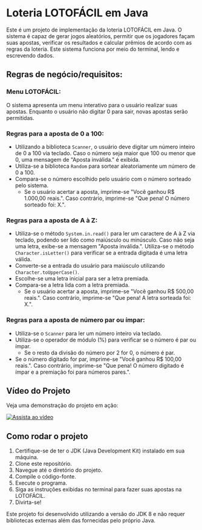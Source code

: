 # Loteria LOTOFÁCIL em Java

Este é um projeto de implementação da loteria LOTOFÁCIL em Java. O sistema é capaz de gerar jogos aleatórios, permitir que os jogadores façam suas apostas, verificar os resultados e calcular prêmios de acordo com as regras da loteria. Este sistema funciona por meio do terminal, lendo e escrevendo dados.

## Regras de negócio/requisitos:

### Menu LOTOFÁCIL:

O sistema apresenta um menu interativo para o usuário realizar suas apostas. Enquanto o usuário não digitar 0 para sair, novas apostas serão permitidas.

### Regras para a aposta de 0 a 100:

- Utilizando a biblioteca `Scanner`, o usuário deve digitar um número inteiro de 0 a 100 via teclado. Caso o número seja maior que 100 ou menor que 0, uma mensagem de "Aposta inválida." é exibida.
- Utiliza-se a biblioteca `Random` para sortear aleatoriamente um número de 0 a 100.
- Compara-se o número escolhido pelo usuário com o número sorteado pelo sistema.
  - Se o usuário acertar a aposta, imprime-se "Você ganhou R$ 1.000,00 reais.". Caso contrário, imprime-se "Que pena! O número sorteado foi: X.".

### Regras para a aposta de A à Z:

- Utiliza-se o método `System.in.read()` para ler um caractere de A à Z via teclado, podendo ser lido como maiúsculo ou minúsculo. Caso não seja uma letra, exibe-se a mensagem "Aposta inválida.". Utiliza-se o método `Character.isLetter()` para verificar se a entrada digitada é uma letra válida.
- Converte-se a entrada do usuário para maiúsculo utilizando `Character.toUpperCase()`.
- Escolhe-se uma letra inicial para ser a letra premiada.
- Compara-se a letra lida com a letra premiada.
  - Se o usuário acertar a aposta, imprime-se "Você ganhou R$ 500,00 reais.". Caso contrário, imprime-se "Que pena! A letra sorteada foi: X.".

### Regras para a aposta de número par ou ímpar:

- Utiliza-se o `Scanner` para ler um número inteiro via teclado.
- Utiliza-se o operador de módulo (%) para verificar se o número é par ou ímpar.
  - Se o resto da divisão do número por 2 for 0, o número é par.
- Se o número digitado for par, imprime-se "Você ganhou R$ 100,00 reais.". Caso contrário, imprime-se "Que pena! O número digitado é ímpar e a premiação foi para números pares.".

## Vídeo do Projeto

Veja uma demonstração do projeto em ação:

[![Assista ao vídeo](https://github.com/lucas-novaesm/lotofacil-java-interface-grafica/assets/122632100/564ffd1f-1a35-44b3-8fdf-07c61b81cb7d)](https://github.com/lucas-novaesm/lotofacil-java-interface-grafica/assets/122632100/564ffd1f-1a35-44b3-8fdf-07c61b81cb7d)

## Como rodar o projeto

1. Certifique-se de ter o JDK (Java Development Kit) instalado em sua máquina.
2. Clone este repositório.
3. Navegue até o diretório do projeto.
4. Compile o código-fonte.
5. Execute o programa.
6. Siga as instruções exibidas no terminal para fazer suas apostas na LOTOFÁCIL.
7. Divirta-se!

Este projeto foi desenvolvido utilizando a versão do JDK 8 e não requer bibliotecas externas além das fornecidas pelo próprio Java.
